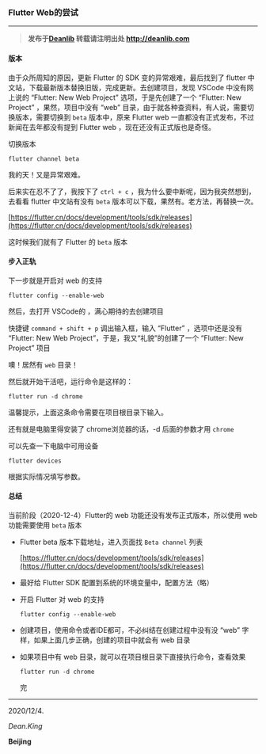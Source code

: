 ### Flutter Web的尝试

****

> **发布于[Deanlib](http://deanlib.com)  转载请注明出处 http://deanlib.com**

#### 版本

由于众所周知的原因，更新 Flutter 的 SDK 变的异常艰难，最后找到了 flutter 中文站，下载最新版本替换旧版，完成更新。去创建项目，发现 VSCode 中没有网上说的 “Flutter: New Web Project” 选项，于是先创建了一个 “Flutter: New Project” ，果然，项目中没有 “web” 目录，由于就各种查资料，有人说，需要切换版本，需要切换到 `beta` 版本中，原来 Flutter web 一直都没有正式发布，不过新闻在去年都没有提到 Flutter web ，现在还没有正式版也是奇怪。

切换版本

```shell
flutter channel beta
```

我的天！又是异常艰难。

后来实在忍不了了，我按下了 `ctrl + c` ，我为什么要中断呢，因为我突然想到，去看看 flutter 中文站有没有 `beta` 版本可以下载，果然有。老方法，再替换一次。

[https://flutter.cn/docs/development/tools/sdk/releases](https://flutter.cn/docs/development/tools/sdk/releases)

这时候我们就有了 Flutter 的  `beta` 版本

#### 步入正轨

下一步就是开启对 web 的支持 

```shell
flutter config --enable-web
```

然后，去打开 VSCode的 ，满心期待的去创建项目

快捷键 `command + shift + p` 调出输入框，输入 “Flutter” ，选项中还是没有 “Flutter: New Web Project”，于是，我又“礼貌”的创建了一个 “Flutter: New Project” 项目

噢！居然有 `web` 目录！

然后就开始干活吧，运行命令是这样的：

```shell
flutter run -d chrome
```

温馨提示，上面这条命令需要在项目根目录下输入。

还有就是电脑里得安装了 chrome浏览器的话，-d 后面的参数才用 `chrome`

可以先查一下电脑中可用设备

```shell
flutter devices
```

根据实际情况填写参数。

#### 总结

当前阶段（2020-12-4）Flutter的 web 功能还没有发布正式版本，所以使用 web 功能需要使用 `beta` 版本

- Flutter beta 版本下载地址，进入页面找 `Beta channel` 列表

  [https://flutter.cn/docs/development/tools/sdk/releases](https://flutter.cn/docs/development/tools/sdk/releases)

- 最好给 Flutter SDK 配置到系统的环境变量中，配置方法（略）

- 开启 Flutter 对 web 的支持

  ```shell
  flutter config --enable-web
  ```

- 创建项目，使用命令或者IDE都可，不必纠结在创建过程中没有没 “web” 字样，如果上面几步正确，创建的项目中就会有 web 目录

- 如果项目中有 web 目录，就可以在项目根目录下直接执行命令，查看效果

  ```shell
  flutter run -d chrome
  ```

  完



----

   2020/12/4.

   *Dean.King*

   **Beijing**

